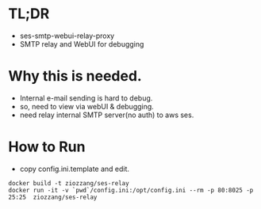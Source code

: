 # TL;DR
* ses-smtp-webui-relay-proxy
* SMTP relay and WebUI for debugging

# Why this is needed.
* Internal e-mail sending is hard to debug.
* so, need to view via webUI & debugging.
* need relay internal SMTP server(no auth) to aws ses.


# How to Run

* copy config.ini.template and edit.


```
docker build -t ziozzang/ses-relay
docker run -it -v `pwd`/config.ini:/opt/config.ini --rm -p 80:8025 -p 25:25  ziozzang/ses-relay

```
